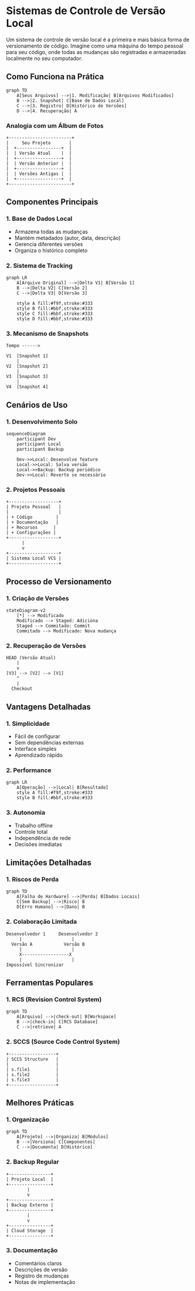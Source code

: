 # Sistemas de Controle de Versão Local

Um sistema de controle de versão local é a primeira e mais básica forma de versionamento de código. Imagine como uma máquina do tempo pessoal para seu código, onde todas as mudanças são registradas e armazenadas localmente no seu computador.

## Como Funciona na Prática

```mermaid
graph TD
    A[Seus Arquivos] -->|1. Modificação| B[Arquivos Modificados]
    B -->|2. Snapshot| C[Base de Dados Local]
    C -->|3. Registro| D[Histórico de Versões]
    D -->|4. Recuperação| A
```

### Analogia com um Álbum de Fotos
```ascii
+------------------------+
|     Seu Projeto       |
|  +-----------------+  |
|  | Versão Atual    |  |
|  +-----------------+  |
|  | Versão Anterior |  |
|  +-----------------+  |
|  | Versões Antigas |  |
|  +-----------------+  |
+------------------------+
```

## Componentes Principais

### 1. Base de Dados Local
- Armazena todas as mudanças
- Mantém metadados (autor, data, descrição)
- Gerencia diferentes versões
- Organiza o histórico completo

### 2. Sistema de Tracking
```mermaid
graph LR
    A[Arquivo Original] -->|Delta V1| B[Versão 1]
    B -->|Delta V2| C[Versão 2]
    C -->|Delta V3| D[Versão 3]
    
    style A fill:#f9f,stroke:#333
    style B fill:#bbf,stroke:#333
    style C fill:#bbf,stroke:#333
    style D fill:#bbf,stroke:#333
```

### 3. Mecanismo de Snapshots
```ascii
Tempo ------>

V1  [Snapshot 1]
    |
V2  [Snapshot 2]
    |
V3  [Snapshot 3]
    |
V4  [Snapshot 4]
```

## Cenários de Uso

### 1. Desenvolvimento Solo
```mermaid
sequenceDiagram
    participant Dev
    participant Local
    participant Backup
    
    Dev->>Local: Desenvolve feature
    Local->>Local: Salva versão
    Local->>Backup: Backup periódico
    Dev->>Local: Reverte se necessário
```

### 2. Projetos Pessoais
```ascii
+-------------------+
| Projeto Pessoal   |
|                   |
| + Código         |
| + Documentação   |
| + Recursos      |
| + Configurações |
+-------------------+
      |
      v
+-------------------+
| Sistema Local VCS |
+-------------------+
```

## Processo de Versionamento

### 1. Criação de Versões
```mermaid
stateDiagram-v2
    [*] --> Modificado
    Modificado --> Staged: Adiciona
    Staged --> Commitado: Commit
    Commitado --> Modificado: Nova mudança
```

### 2. Recuperação de Versões
```ascii
HEAD (Versão Atual)
    |
    v
[V3] --> [V2] --> [V1]
    ^
    |
  Checkout
```

## Vantagens Detalhadas

### 1. Simplicidade
- Fácil de configurar
- Sem dependências externas
- Interface simples
- Aprendizado rápido

### 2. Performance
```mermaid
graph LR
    A[Operação] -->|Local| B[Resultado]
    style A fill:#f9f,stroke:#333
    style B fill:#bbf,stroke:#333
```

### 3. Autonomia
- Trabalho offline
- Controle total
- Independência de rede
- Decisões imediatas

## Limitações Detalhadas

### 1. Riscos de Perda
```mermaid
graph TD
    A[Falha de Hardware] -->|Perda| B[Dados Locais]
    C[Sem Backup] -->|Risco| B
    D[Erro Humano] -->|Dano| B
```

### 2. Colaboração Limitada
```ascii
Desenvolvedor 1     Desenvolvedor 2
     |                   |
  Versão A            Versão B
     |                   |
     X------------------X
     |                   |
Impossível Sincronizar
```

## Ferramentas Populares

### 1. RCS (Revision Control System)
```mermaid
graph TD
    A[Arquivo] -->|check-out| B[Workspace]
    B -->|check-in| C[RCS Database]
    C -->|retrieve| A
```

### 2. SCCS (Source Code Control System)
```ascii
+------------------+
| SCCS Structure   |
|                  |
| s.file1          |
| s.file2          |
| s.file3          |
+------------------+
```

## Melhores Práticas

### 1. Organização
```mermaid
graph TD
    A[Projeto] -->|Organiza| B[Módulos]
    B -->|Versiona| C[Componentes]
    C -->|Documenta| D[Histórico]
```

### 2. Backup Regular
```ascii
+----------------+
| Projeto Local  |
+----------------+
        |
        v
+----------------+
| Backup Externo |
+----------------+
        |
        v
+----------------+
| Cloud Storage  |
+----------------+
```

### 3. Documentação
- Comentários claros
- Descrições de versão
- Registro de mudanças
- Notas de implementação
```